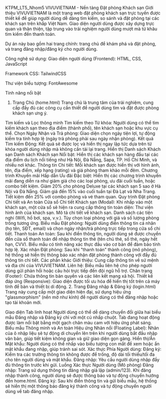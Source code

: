 KTPM_LT5_Nhom5
VIVUVIETNAM - Nền tảng Đặt phòng Khách sạn
Giới thiệu
VIVUVIETNAM là một trang web đặt phòng khách sạn trực tuyến được thiết kế để giúp người dùng dễ dàng tìm kiếm, so sánh và đặt phòng tại các khách sạn trên khắp Việt Nam. Giao diện người dùng được xây dựng trực quan và thân thiện, tập trung vào trải nghiệm người dùng mượt mà từ khâu tìm kiếm đến thanh toán.

Dự án này bao gồm hai trang chính: trang chủ để khám phá và đặt phòng, và trang đăng nhập/đăng ký cho người dùng.

Công nghệ sử dụng:
Giao diện người dùng (Frontend): HTML, CSS, JavaScript

Framework CSS: TailwindCSS

Thư viện biểu tượng: FontAwesome

Tính năng nổi bật

1. Trang Chủ (home.html)
Trang chủ là trung tâm của trải nghiệm, cung cấp đầy đủ các công cụ cần thiết để người dùng tìm và đặt được phòng khách sạn ưng ý.

Tìm kiếm và Lọc thông minh
Tìm kiếm theo Từ khóa: Người dùng có thể tìm kiếm khách sạn theo địa điểm (thành phố), tên khách sạn hoặc khu vực cụ thể.
Chọn Ngày Nhận và Trả phòng: Giao diện chọn ngày tiện lợi, tự động kiểm tra tính hợp lệ (ngày trả phòng phải sau ngày nhận phòng).
Kết quả Tìm kiếm Động: Kết quả sẽ được lọc và hiển thị ngay lập tức dựa trên từ khóa người dùng nhập mà không cần tải lại trang.
Hiển thị Danh sách Khách sạn
Danh sách Khách sạn Nổi bật: Hiển thị các khách sạn hàng đầu tại các địa điểm du lịch nổi tiếng như Hà Nội, Đà Nẵng, Sapa, TP. Hồ Chí Minh, và nhiều nơi khác.
Thông tin Chi tiết: Mỗi khách sạn được hiển thị với hình ảnh, tên, địa điểm, xếp hạng (rating) và giá phòng tham khảo mỗi đêm.
Chương trình Khuyến mãi Hấp dẫn
Ưu đãi Đặc biệt: Hiển thị các chương trình khuyến mãi đang diễn ra như giảm giá cho các loại phòng, ưu đãi cuối tuần, hoặc combo tiết kiệm.
Giảm 20% cho phòng Deluxe tại các khách sạn 5 sao ở Hà Nội và Đà Nẵng.
Giảm giá đến 15% vào cuối tuần tại Đà Lạt và Nha Trang.
Tiết kiệm đến 25% với combo phòng và vé tham quan.
Quy trình Đặt phòng Chi tiết và An toàn
Cửa sổ Chi tiết Khách sạn (Modal): Khi nhấp vào một khách sạn, một cửa sổ sẽ hiện ra cung cấp thông tin toàn diện:
Thư viện hình ảnh của khách sạn.
Mô tả chi tiết về khách sạn.
Danh sách các tiện nghi (Wifi, hồ bơi, spa, v.v.).
Tùy chọn loại phòng với giá và số lượng phòng trống tương ứng.
Biểu mẫu Đặt phòng: Người dùng điền thông tin cá nhân (họ tên, SĐT, email) và chọn ngày nhận/trả phòng trực tiếp trong cửa sổ chi tiết.
Thanh toán An toàn: Sau khi điền thông tin, người dùng sẽ được chuyển đến cửa sổ thanh toán để nhập thông tin thẻ (tên chủ thẻ, số thẻ, ngày hết hạn, CVV). Biểu mẫu có tính năng xác thực đầu vào cơ bản để đảm bảo tính hợp lệ.
Xác nhận Đặt phòng: Sau khi "thanh toán" thành công (mô phỏng), hệ thống sẽ hiển thị thông báo xác nhận đặt phòng thành công với đầy đủ thông tin chi tiết.
Các phần khác
Giới thiệu: Cung cấp thông tin về sứ mệnh và địa chỉ của VIVUVIETNAM.
Liên hệ: Biểu mẫu liên hệ cho phép người dùng gửi phản hồi hoặc câu hỏi trực tiếp đến đội ngũ hỗ trợ.
Chân trang (Footer): Chứa thông tin bản quyền và các liên kết mạng xã hội.
Thiết kế đáp ứng (Responsive): Giao diện được tối ưu hóa để hiển thị tốt trên cả máy tính để bàn và thiết bị di động.
2. Trang Đăng nhập & Đăng ký (login.html)
Trang này cung cấp một giao diện hiện đại, sử dụng hiệu ứng "glassmorphism" (nền mờ như kính) để người dùng có thể đăng nhập hoặc tạo tài khoản mới.

Giao diện Tab linh hoạt
Người dùng có thể dễ dàng chuyển đổi giữa hai biểu mẫu Đăng nhập và Đăng ký chỉ với một cú nhấp chuột.
Tab đang hoạt động được làm nổi bật bằng một gạch chân màu cam với hiệu ứng phát sáng.
Biểu mẫu Thông minh và An toàn
Hiệu ứng Nhãn nổi (Floating Label): Nhãn của ô nhập liệu sẽ tự động di chuyển lên trên khi người dùng bắt đầu nhập văn bản, giúp tiết kiệm không gian và giữ giao diện gọn gàng.
Hiển thị/Ẩn Mật khẩu: Người dùng có thể nhấp vào biểu tượng con mắt để xem hoặc ẩn mật khẩu đang nhập, giúp tránh sai sót.
Xác thực Phía Người dùng:
Đăng ký: Kiểm tra các trường thông tin không được để trống, độ dài tối thiểu/tối đa cho tên người dùng và mật khẩu.
Đăng nhập: Yêu cầu người dùng nhập đầy đủ thông tin trước khi gửi.
Luồng Xác thực Người dùng (Mô phỏng)
Đăng nhập: Trang sử dụng thông tin đăng nhập giả lập (admin/123). Khi đăng nhập thành công, người dùng sẽ được thông báo và tự động chuyển hướng đến home.html.
Đăng ký: Sau khi điền thông tin và gửi biểu mẫu, hệ thống sẽ hiển thị một thông báo đăng ký thành công và tự động chuyển người dùng về tab đăng nhập.
